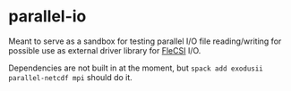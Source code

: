 # parallel-io
Meant to serve as a sandbox for testing parallel I/O file reading/writing for possible use as external driver library for [FleCSI](https://github.com/flecsi/flecsi) I/O.

Dependencies are not built in at the moment, but `spack add exodusii parallel-netcdf mpi` should do it.